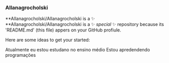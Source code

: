 ### Allanagrocholski

**Allanagrocholski/Allanagrocholski is a ✨
**Allanagrocholski/Allanagrocholski is a ✨ _special_ ✨ repository because its 'README.md' (this file) appers on your GitHub profiule.

Here are some ideas to get your started:


Atualmente eu estou estudano no ensino médio
Estou apredendendo programações

